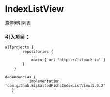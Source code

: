 # IndexListView
悬停索引列表
 ### 引入项目：
```
allprojects {
		repositories {
			...
			maven { url 'https://jitpack.io' }
		}
	}
 ```
 ```
 dependencies {
	        implementation 'com.github.BigSaltedFish:IndexListView:1.0.2'
	}
 ```

